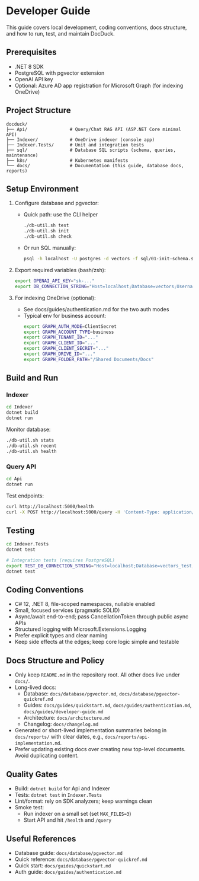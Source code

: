 # Developer Guide

This guide covers local development, coding conventions, docs structure, and how to run, test, and maintain DocDuck.

## Prerequisites

- .NET 8 SDK
- PostgreSQL with pgvector extension
- OpenAI API key
- Optional: Azure AD app registration for Microsoft Graph (for indexing OneDrive)

## Project Structure

```
docduck/
├── Api/                # Query/Chat RAG API (ASP.NET Core minimal API)
├── Indexer/            # OneDrive indexer (console app)
├── Indexer.Tests/      # Unit and integration tests
├── sql/                # Database SQL scripts (schema, queries, maintenance)
├── k8s/                # Kubernetes manifests
└── docs/               # Documentation (this guide, database docs, reports)
```

## Setup Environment

1. Configure database and pgvector:
   - Quick path: use the CLI helper
     ```bash
     ./db-util.sh test
     ./db-util.sh init
     ./db-util.sh check
     ```
   - Or run SQL manually:
     ```bash
     psql -h localhost -U postgres -d vectors -f sql/01-init-schema.sql
     ```

2. Export required variables (bash/zsh):
   ```bash
   export OPENAI_API_KEY="sk-..."
   export DB_CONNECTION_STRING="Host=localhost;Database=vectors;Username=postgres;Password=password;MinPoolSize=1;MaxPoolSize=3"
   ```

3. For indexing OneDrive (optional):
   - See docs/guides/authentication.md for the two auth modes
   - Typical env for business account:
     ```bash
     export GRAPH_AUTH_MODE=ClientSecret
     export GRAPH_ACCOUNT_TYPE=business
     export GRAPH_TENANT_ID="..."
     export GRAPH_CLIENT_ID="..."
     export GRAPH_CLIENT_SECRET="..."
     export GRAPH_DRIVE_ID="..."
     export GRAPH_FOLDER_PATH="/Shared Documents/Docs"
     ```

## Build and Run

### Indexer

```bash
cd Indexer
dotnet build
dotnet run
```

Monitor database:
```bash
./db-util.sh stats
./db-util.sh recent
./db-util.sh health
```

### Query API

```bash
cd Api
dotnet run
```

Test endpoints:
```bash
curl http://localhost:5000/health
curl -X POST http://localhost:5000/query -H 'Content-Type: application/json' -d '{"question":"What is this project about?"}'
```

## Testing

```bash
cd Indexer.Tests
dotnet test

# Integration tests (requires PostgreSQL)
export TEST_DB_CONNECTION_STRING="Host=localhost;Database=vectors_test;Username=postgres;Password=password"
dotnet test
```

## Coding Conventions

- C# 12, .NET 8, file-scoped namespaces, nullable enabled
- Small, focused services (pragmatic SOLID)
- Async/await end-to-end; pass CancellationToken through public async APIs
- Structured logging with Microsoft.Extensions.Logging
- Prefer explicit types and clear naming
- Keep side effects at the edges; keep core logic simple and testable

## Docs Structure and Policy

- Only keep `README.md` in the repository root. All other docs live under `docs/`.
- Long-lived docs:
  - Database: `docs/database/pgvector.md`, `docs/database/pgvector-quickref.md`
  - Guides: `docs/guides/quickstart.md`, `docs/guides/authentication.md`, `docs/guides/developer-guide.md`
  - Architecture: `docs/architecture.md`
  - Changelog: `docs/changelog.md`
- Generated or short-lived implementation summaries belong in `docs/reports/` with clear dates, e.g., `docs/reports/api-implementation.md`.
- Prefer updating existing docs over creating new top-level documents. Avoid duplicating content.

## Quality Gates

- Build: `dotnet build` for Api and Indexer
- Tests: `dotnet test` in `Indexer.Tests`
- Lint/format: rely on SDK analyzers; keep warnings clean
- Smoke test:
  - Run indexer on a small set (set `MAX_FILES=3`)
  - Start API and hit `/health` and `/query`

## Useful References

- Database guide: `docs/database/pgvector.md`
- Quick reference: `docs/database/pgvector-quickref.md`
- Quick start: `docs/guides/quickstart.md`
- Auth guide: `docs/guides/authentication.md`
